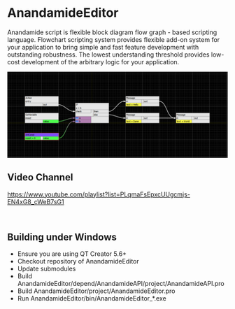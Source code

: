 # AnandamideEditor

Anandamide script is flexible block diagram flow graph - based scripting language. 
Flowchart scripting system provides flexible add-on system for your application 
to bring simple and fast feature development with outstanding robustness. 
The lowest understanding threshold provides low-cost development of the arbitrary 
logic for your application. 

![Screenshot](docs/branching_blocks.png)

## Video Channel

https://www.youtube.com/playlist?list=PLqmaFsEpxcUUgcmjs-EN4xG8_cWeB7sG1

<br>

## Building under Windows
* Ensure you are using QT Creator 5.6+
* Checkout repository of AnandamideEditor
* Update submodules
* Build AnandamideEditor/depend/AnandamideAPI/project/AnandamideAPI.pro
* Build AnandamideEditor/project/AnandamideEditor.pro
* Run AnandamideEditor/bin/AnandamideEditor_*.exe
